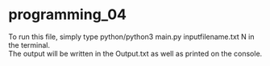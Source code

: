 # programming_04
To run this file, simply type python/python3 main.py inputfilename.txt N in the terminal.<br />
The output will be written in the Output.txt as well as printed on the console.<br />
